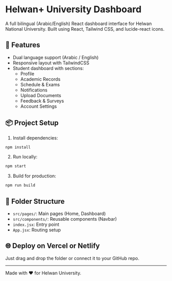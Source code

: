 
# Helwan+ University Dashboard

A full bilingual (Arabic/English) React dashboard interface for Helwan National University. Built using React, Tailwind CSS, and lucide-react icons.

## 🚀 Features

- Dual language support (Arabic / English)
- Responsive layout with TailwindCSS
- Student dashboard with sections:
  - Profile
  - Academic Records
  - Schedule & Exams
  - Notifications
  - Upload Documents
  - Feedback & Surveys
  - Account Settings

## 📦 Project Setup

1. Install dependencies:

```bash
npm install
```

2. Run locally:

```bash
npm start
```

3. Build for production:

```bash
npm run build
```

## 📂 Folder Structure

- `src/pages/`: Main pages (Home, Dashboard)
- `src/components/`: Reusable components (Navbar)
- `index.jsx`: Entry point
- `App.jsx`: Routing setup

## 🌐 Deploy on Vercel or Netlify

Just drag and drop the folder or connect it to your GitHub repo.

---

Made with ♥ for Helwan University.
